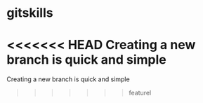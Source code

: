 # gitskills
<<<<<<< HEAD
Creating a new branch is quick and simple
=======
Creating a new branch is quick and simple
>>>>>>> featurel
